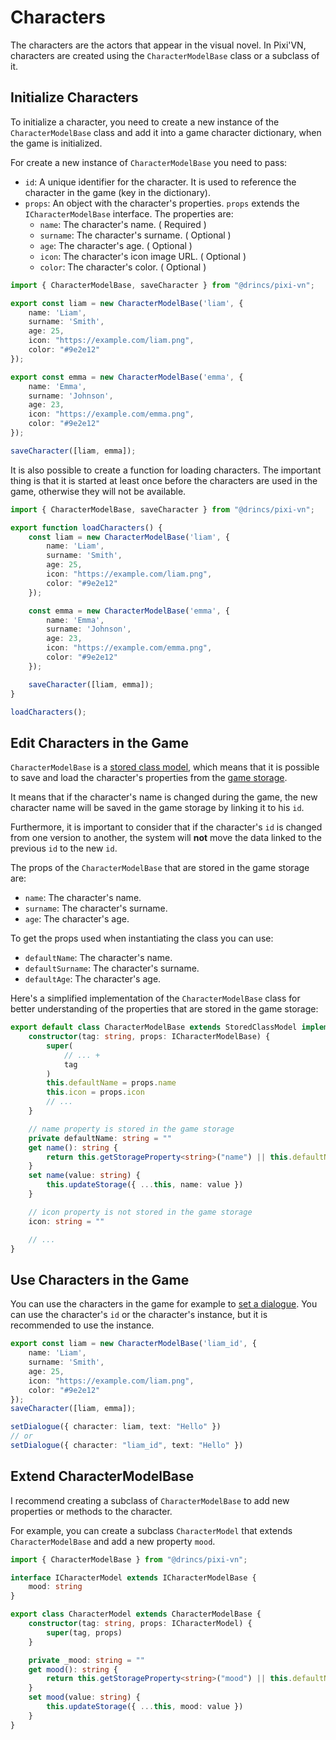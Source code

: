 # Characters

The characters are the actors that appear in the visual novel.
In Pixi'VN, characters are created using the `CharacterModelBase` class or a subclass of it.

## Initialize Characters

To initialize a character, you need to create a new instance of the `CharacterModelBase` class and add it into a game character dictionary, when the game is initialized.

For create a new instance of `CharacterModelBase` you need to pass:

* `id`: A unique identifier for the character. It is used to reference the character in the game (key in the dictionary).
* `props`: An object with the character's properties. `props` extends the `ICharacterModelBase` interface. The properties are:
  * `name`: The character's name. ( Required )
  * `surname`: The character's surname. ( Optional )
  * `age`: The character's age. ( Optional )
  * `icon`: The character's icon image URL. ( Optional )
  * `color`: The character's color. ( Optional )

```typescript
import { CharacterModelBase, saveCharacter } from "@drincs/pixi-vn";

export const liam = new CharacterModelBase('liam', {
    name: 'Liam',
    surname: 'Smith',
    age: 25,
    icon: "https://example.com/liam.png",
    color: "#9e2e12"
});

export const emma = new CharacterModelBase('emma', {
    name: 'Emma',
    surname: 'Johnson',
    age: 23,
    icon: "https://example.com/emma.png",
    color: "#9e2e12"
});

saveCharacter([liam, emma]);
```

It is also possible to create a function for loading characters. The important thing is that it is started at least once before the characters are used in the game, otherwise they will not be available.

```typescript
import { CharacterModelBase, saveCharacter } from "@drincs/pixi-vn";

export function loadCharacters() {
    const liam = new CharacterModelBase('liam', {
        name: 'Liam',
        surname: 'Smith',
        age: 25,
        icon: "https://example.com/liam.png",
        color: "#9e2e12"
    });

    const emma = new CharacterModelBase('emma', {
        name: 'Emma',
        surname: 'Johnson',
        age: 23,
        icon: "https://example.com/emma.png",
        color: "#9e2e12"
    });

    saveCharacter([liam, emma]);
}

loadCharacters();
```

## Edit Characters in the Game

`CharacterModelBase` is a [stored class model](Stored-Classes), which means that it is possible to save and load the character's properties from the [game storage](Game-Storage).

It means that if the character's name is changed during the game, the new character name will be saved in the game storage by linking it to his `id`.

Furthermore, it is important to consider that if the character's `id` is changed from one version to another, the system will **not** move the data linked to the previous `id` to the new `id`.

The props of the `CharacterModelBase` that are stored in the game storage are:

* `name`: The character's name.
* `surname`: The character's surname.
* `age`: The character's age.

To get the props used when instantiating the class you can use:

* `defaultName`: The character's name.
* `defaultSurname`: The character's surname.
* `defaultAge`: The character's age.

Here's a simplified implementation of the `CharacterModelBase` class for better understanding of the properties that are stored in the game storage:

```typescript
export default class CharacterModelBase extends StoredClassModel implements ICharacterModelBase {
    constructor(tag: string, props: ICharacterModelBase) {
        super(
            // ... +
            tag
        )
        this.defaultName = props.name
        this.icon = props.icon
        // ...
    }

    // name property is stored in the game storage
    private defaultName: string = ""
    get name(): string {
        return this.getStorageProperty<string>("name") || this.defaultName
    }
    set name(value: string) {
        this.updateStorage({ ...this, name: value })
    }

    // icon property is not stored in the game storage
    icon: string = ""

    // ...
}
```

## Use Characters in the Game

You can use the characters in the game for example to [set a dialogue](/Dialogues-and-Narration#set-a-current-dialogue). You can use the character's `id` or the character's instance, but it is recommended to use the instance.

```typescript
export const liam = new CharacterModelBase('liam_id', {
    name: 'Liam',
    surname: 'Smith',
    age: 25,
    icon: "https://example.com/liam.png",
    color: "#9e2e12"
});
saveCharacter([liam, emma]);

setDialogue({ character: liam, text: "Hello" })
// or
setDialogue({ character: "liam_id", text: "Hello" })
```

## Extend CharacterModelBase

I recommend creating a subclass of `CharacterModelBase` to add new properties or methods to the character.

For example, you can create a subclass `CharacterModel` that extends `CharacterModelBase` and add a new property `mood`.

```typescript
import { CharacterModelBase } from "@drincs/pixi-vn";

interface ICharacterModel extends ICharacterModelBase {
    mood: string
}

export class CharacterModel extends CharacterModelBase {
    constructor(tag: string, props: ICharacterModel) {
        super(tag, props)
    }

    private _mood: string = ""
    get mood(): string {
        return this.getStorageProperty<string>("mood") || this.defaultName
    }
    set mood(value: string) {
        this.updateStorage({ ...this, mood: value })
    }
}
```
